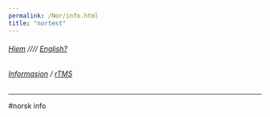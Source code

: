 ```yaml
---
permalink: /Nor/info.html
title: "nortest"
---
```

###### [Hjem](https://uitpsypro.github.io/1/) //// [English?](https://jil000.github.io/testinttis/eng/info) 

###### [Informasjon](https://uitpsypro.github.io/1/nor/info) / [rTMS](https://jil000.github.io/testinttis/nor/info)
---

#norsk info
